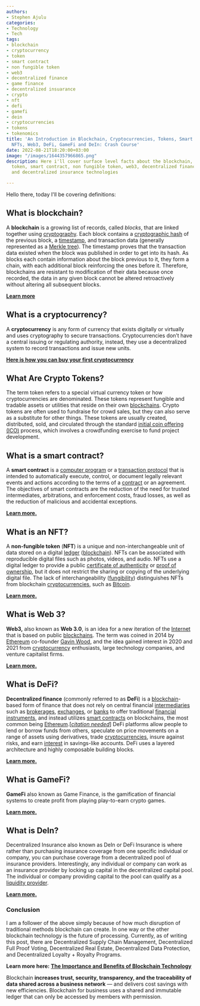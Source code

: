 ```yaml
---
authors:
- Stephen Ajulu
categories:
- Technology
- Tech
tags:
- blockchain
- cryptocurrency
- token
- smart contract
- non fungible token
- web3
- decentralized finance
- game finance
- decentralized insuarance
- crypto
- nft
- defi
- gamefi
- dein
- cryptocurrencies
- tokens
- tokenomics
title: 'An Introduction in Blockchain, Cryptocurrencies, Tokens, Smart Contracts,
  NFTs, Web3, DeFi, GameFi and DeIn: Crash Course'
date: 2022-08-21T18:20:00+03:00
image: "/images/1644357966865.png"
description: Here i'll cover surface level facts about the blockchain, cryptocurrency,
  token, smart contract, non fungible token, web3, decentralized finance, game finance
  and decentralized insurance technologies

---
```

Hello there, today I'll be covering definitions:

## What is blockchain?

A **blockchain** is a growing list of records, called _blocks_, that are linked together using [cryptography](https://en.wikipedia.org/wiki/Cryptography "Cryptography"). Each block contains a [cryptographic hash](https://en.wikipedia.org/wiki/Cryptographic_hash_function "Cryptographic hash function") of the previous block, a [timestamp](https://en.wikipedia.org/wiki/Trusted_timestamping "Trusted timestamping"), and transaction data (generally represented as a [Merkle tree](https://en.wikipedia.org/wiki/Merkle_tree "Merkle tree")). The timestamp proves that the transaction data existed when the block was published in order to get into its hash. As blocks each contain information about the block previous to it, they form a chain, with each additional block reinforcing the ones before it. Therefore, blockchains are resistant to modification of their data because once recorded, the data in any given block cannot be altered retroactively without altering all subsequent blocks.

[**Learn more**](https://stephenajulu.com/blog/what-is-blockchain-how-does-it-work-blockchain-explained/)

## What is a cryptocurrency?

A **cryptocurrency** is any form of currency that exists digitally or virtually and uses cryptography to secure transactions. Cryptocurrencies don’t have a central issuing or regulating authority, instead, they use a decentralized system to record transactions and issue new units.

[**Here is how you can buy your first cryptocurrency**](https://stephenajulu.com/blog/how-to-buy-your-first-cryptocurrency/)

## What Are Crypto Tokens?

The term token refers to a special virtual currency token or how cryptocurrencies are denominated. These tokens represent fungible and tradable assets or utilities that reside on their own [blockchains](https://stephenajulu.com/blog/what-is-blockchain-how-does-it-work-blockchain-explained/). Crypto tokens are often used to fundraise for crowd sales, but they can also serve as a substitute for other things. These tokens are usually created, distributed, sold, and circulated through the standard [initial coin offering (ICO)](https://www.investopedia.com/terms/i/initial-coin-offering-ico.asp) process, which involves a crowdfunding exercise to fund project development.

## What is a smart contract?

A **smart contract** is a [computer program](https://en.wikipedia.org/wiki/Computer_program "Computer program") or a [transaction protocol](https://en.wikipedia.org/wiki/Transaction_Protocol_Data_Unit "Transaction Protocol Data Unit") that is intended to automatically execute, control, or document legally relevant events and actions according to the terms of a [contract](https://en.wikipedia.org/wiki/Contract "Contract") or an agreement. The objectives of smart contracts are the reduction of the need for trusted intermediates, arbitrations, and enforcement costs, fraud losses, as well as the reduction of malicious and accidental exceptions.

[**Learn more.**](https://stephenajulu.com/blog/what-are-smart-contracts-smart-contracts-explained/)

## What is an NFT?

A **non-fungible token** (**NFT**) is a unique and non-interchangeable unit of data stored on a digital [ledger](https://en.wikipedia.org/wiki/Ledger "Ledger") ([blockchain](https://en.wikipedia.org/wiki/Blockchain "Blockchain")). NFTs can be associated with reproducible digital files such as photos, videos, and audio. NFTs use a digital ledger to provide a public [certificate of authenticity](https://en.wikipedia.org/wiki/Certificate_of_authenticity "Certificate of authenticity") or [proof of ownership](https://en.wikipedia.org/wiki/Title_(property) "Title (property)"), but it does not restrict the sharing or copying of the underlying digital file. The lack of interchangeability ([fungibility](https://en.wikipedia.org/wiki/Fungibility "Fungibility")) distinguishes NFTs from blockchain [cryptocurrencies](https://en.wikipedia.org/wiki/Cryptocurrencies "Cryptocurrencies"), such as [Bitcoin](https://en.wikipedia.org/wiki/Bitcoin "Bitcoin").

[**Learn more.**](https://stephenajulu.com/blog/what-are-nfts-non-fungible-tokens-explained/)

## What is Web 3?

**Web3,** also known as **Web 3.0**, is an idea for a new iteration of the [Internet](https://en.wikipedia.org/wiki/Internet "Internet") that is based on public [blockchains](https://en.wikipedia.org/wiki/Blockchain "Blockchain"). The term was coined in 2014 by [Ethereum](https://en.wikipedia.org/wiki/Ethereum "Ethereum") co-founder [Gavin Wood](https://en.wikipedia.org/wiki/Gavin_Wood "Gavin Wood"), and the idea gained interest in 2020 and 2021 from [cryptocurrency](https://en.wikipedia.org/wiki/Cryptocurrency "Cryptocurrency") enthusiasts, large technology companies, and venture capitalist firms.

[**Learn more.**](https://stephenajulu.com/blog/web-3.0-explained-part-1/)

## What is DeFi?

**Decentralized finance** (commonly referred to as **DeFi**) is a [blockchain](https://en.wikipedia.org/wiki/Blockchain "Blockchain")-based form of finance that does not rely on central financial [intermediaries](https://en.wikipedia.org/wiki/Intermediary "Intermediary") such as [brokerages](https://en.wikipedia.org/wiki/Brokerage "Brokerage"), [exchanges](https://en.wikipedia.org/wiki/Exchange_(organized_market) "Exchange (organized market)"), or [banks](https://en.wikipedia.org/wiki/Bank "Bank") to offer traditional [financial instruments](https://en.wikipedia.org/wiki/Financial_instrument "Financial instrument"), and instead utilizes [smart contracts](https://en.wikipedia.org/wiki/Smart_contract "Smart contract") on blockchains, the most common being [Ethereum](https://en.wikipedia.org/wiki/Ethereum "Ethereum").\[[_citation needed_](https://en.wikipedia.org/wiki/Wikipedia:Citation_needed "Wikipedia:Citation needed")\] DeFi platforms allow people to lend or borrow funds from others, speculate on price movements on a range of assets using derivatives, trade [cryptocurrencies](https://en.wikipedia.org/wiki/Cryptocurrencies "Cryptocurrencies"), insure against risks, and earn [interest](https://en.wikipedia.org/wiki/Interest "Interest") in savings-like accounts. DeFi uses a layered architecture and highly composable building blocks.

[**Learn more.**](https://stephenajulu.com/blog/decentralized-finance-defined/)

## What is GameFi?

**GameFi** also known as Game Finance, is the gamification of financial systems to create profit from playing play-to-earn crypto games.

[**Learn more.**](https://stephenajulu.com/blog/gamers-assemble-play-games-to-earn-free-crypto/)

## What is DeIn?

Decentralized Insurance also known as DeIn or DeFi Insurance is where rather than purchasing insurance coverage from one specific individual or company, you can purchase coverage from a decentralized pool of insurance providers. Interestingly, any individual or company can work as an insurance provider by locking up capital in the decentralized capital pool. The individual or company providing capital to the pool can qualify as a [liquidity provider](https://101blockchains.com/how-liquidity-provider-tokens-work/).

[**Learn more.**](https://stephenajulu.com/blog/decentralized-insurance-built-on-the-blockchain-is-a-game-changer/)

### Conclusion

I am a follower of the above simply because of how much disruption of traditional methods blockchain can create. In one way or the other blockchain technology is the future of processing. Currently, as of writing this post, there are Decentralized Supply Chain Management, Decentralized Full Proof Voting, Decentralized Real Estate, Decentralized Data Protection, and Decentralized Loyalty + Royalty Programs.

**Learn more here:** [**The Importance and Benefits of Blockchain Technology**](https://stephenajulu.com/blog/the-importance-and-benefits-of-blockchain-technology/)

Blockchain **increases trust, security, transparency, and the traceability of data shared across a business network** — and delivers cost savings with new efficiencies. Blockchain for business uses a shared and immutable ledger that can only be accessed by members with permission.
